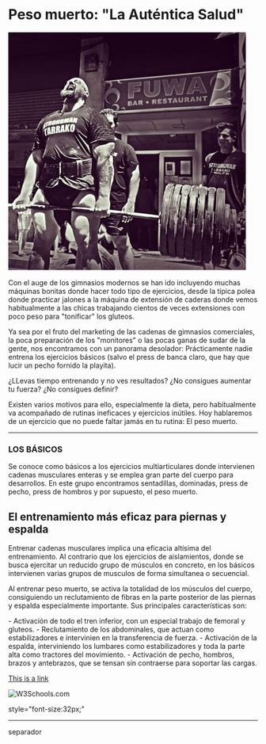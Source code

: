 <!DOCTYPE html>
<html lang="es-ES">
  <head>
    <title>Entrenamiento más eficaz: Peso muerto, la auténtica salud</title>
    <meta name="description" content="Para un entrenamiento más eficaz hay que trabajar duro los ejercicios básicos. El peso muerto es el ejercicio por excelencia, es la auténtica salud"/>
  </head>
  
<body>
<h1>Peso muerto: "La Auténtica Salud"</h1>

<img src=https://github.com/Rocachondo/Tarea-2/blob/master/10852645_1611787915710694_862809422_n.jpg>

<p>Con el auge de los gimnasios modernos se han ido incluyendo muchas máquinas bonitas donde hacer todo tipo de ejercicios, desde la típica polea donde practicar jalones a la máquina de extensión de caderas donde vemos habitualmente a las chicas trabajando cientos de veces extensiones con poco peso para "tonificar" los gluteos.</p>

<p>Ya sea por el fruto del marketing de las cadenas de gimnasios comerciales, la poca preparación de los "monitores" o las pocas ganas de sudar de la gente, nos encontramos con un panorama desolador: Prácticamente nadie entrena los ejercicios básicos (salvo el press de banca claro, que hay que lucir un pecho fornido la playita).</p>

<p>¿LLevas tiempo entrenando y no ves resultados? ¿No consigues aumentar tu fuerza? ¿No consigues definir?</p>

<p>Existen varios motivos para ello, especialmente la dieta, pero habitualmente va acompañado de rutinas ineficaces y ejercicios inútiles. Hoy hablaremos de un ejercicio que no puede faltar jamás en tu rutina: El peso muerto.</p>
<hr>

<h3>LOS BÁSICOS</h3>

<p>Se conoce como básicos a los ejercicios multiarticulares donde intervienen cadenas musculares enteras y se emplea gran parte del cuerpo para desarrollos. En este grupo encontramos sentadillas, dominadas, press de pecho, press de hombros y por supuesto, el peso muerto.</p>

<h2>El entrenamiento más eficaz para piernas y espalda</h2>

<p>Entrenar cadenas musculares implica una eficacia altísima del entrenamiento. Al contrario que los ejercicios de aislamientos, donde se busca ejercitar un reducido grupo de músculos en concreto, en los básicos intervienen varias grupos de musculos de forma simultanea o secuencial.</p>

<p>Al entrenar peso muerto, se activa la totalidad de los músculos del cuerpo, consiguiendo un reclutamiento de fibras en la parte posterior de las piernas y espalda especialmente importante. Sus principales características son:</p>

  <p>- Activación de todo el tren inferior, con un especial trabajo de femoral y gluteos.  
  - Reclutamiento de los abdominales, que actuan como estabilizadores e intervinien en la transferencia de fuerza.  
  - Activación de la espalda, interviniendo los lumbares como estabilizadores y toda la parte alta como tractores del movimiento.  
  - Activación de pecho, hombros, brazos y antebrazos, que se tensan sin contraerse para soportar las cargas.</p>




<a href="https://www.w3schools.com">This is a link</a>



<img src="w3schools.jpg" alt="W3Schools.com" width="104" height="142">

</body>
</html>





style="font-size:32px;"
<hr> separador
